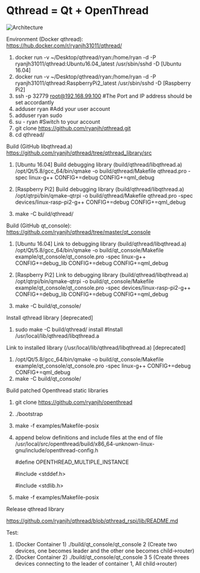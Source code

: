 # Qthread = Qt + OpenThread
![Architecture](https://cloud.githubusercontent.com/assets/22163926/26624410/59df27ca-4623-11e7-8ea7-15b68b3f2f71.JPG)

Environment (Docker qthread): https://hub.docker.com/r/ryanjh31011/qthread/
1. docker run -v ~/Desktop/qthread/ryan:/home/ryan -d -P ryanjh31011/qthread:Ubuntu16.04_latest /usr/sbin/sshd -D  [Ubuntu 16.04]
1. docker run -v ~/Desktop/qthread/ryan:/home/ryan -d -P ryanjh31011/qthread:RaspberryPi2_latest /usr/sbin/sshd -D [Raspberry Pi2]
2. ssh -p 32779 root@192.168.99.100 #The Port and IP address should be set accordantly
3. adduser ryan #Add your user account
4. adduser ryan sudo
5. su - ryan    #Switch to your account
6. git clone https://github.com/ryanjh/qthread.git
7. cd qthread/

Build (GitHub libqthread.a) https://github.com/ryanjh/qthread/tree/qthread_library/src
1. [Ubuntu 16.04] Build debugging library (build/qthread/libqthread.a)
   /opt/Qt/5.8/gcc_64/bin/qmake -o build/qthread/Makefile qthread.pro -spec linux-g++ CONFIG+=debug CONFIG+=qml_debug

1. [Raspberry Pi2] Build debugging library (build/qthread/libqthread.a)
   /opt/qtrpi/bin/qmake-qtrpi -o build/qthread/Makefile qthread.pro -spec devices/linux-rasp-pi2-g++ CONFIG+=debug CONFIG+=qml_debug

2. make -C build/qthread/

Build (GitHub qt_console): https://github.com/ryanjh/qthread/tree/master/qt_console
1. [Ubuntu 16.04] Link to debugging library (build/qthread/libqthread.a)
   /opt/Qt/5.8/gcc_64/bin/qmake -o build/qt_console/Makefile example/qt_console/qt_console.pro -spec linux-g++ CONFIG+=debug_lib CONFIG+=debug CONFIG+=qml_debug

1. [Raspberry Pi2] Link to debugging library (build/qthread/libqthread.a)
   /opt/qtrpi/bin/qmake-qtrpi -o build/qt_console/Makefile example/qt_console/qt_console.pro -spec devices/linux-rasp-pi2-g++ CONFIG+=debug_lib CONFIG+=debug CONFIG+=qml_debug

2. make -C build/qt_console/

Install qthread library [deprecated]
1. sudo make -C build/qthread/ install  #Install /usr/local/lib/qthread/libqthread.a

Link to installed library (/usr/local/lib/qthread/libqthread.a) [deprecated]
1. /opt/Qt/5.8/gcc_64/bin/qmake -o build/qt_console/Makefile example/qt_console/qt_console.pro -spec linux-g++ CONFIG+=debug CONFIG+=qml_debug
2. make -C build/qt_console/

Build patched Openthread static libraries
1. git clone https://github.com/ryanjh/openthread
2. ./bootstrap
3. make -f examples/Makefile-posix
4. append below definitions and include files at the end of file /usr/local/src/openthread/build/x86_64-unknown-linux-gnu/include/openthread-config.h

   #define OPENTHREAD_MULTIPLE_INSTANCE
   
   #include <stddef.h>
   
   #include <stdlib.h>
   
5. make -f examples/Makefile-posix

Release qthread library

https://github.com/ryanjh/qthread/blob/qthread_rspi/lib/README.md

Test:
1. (Docker Container 1) ./build/qt_console/qt_console 2 (Create two devices, one becomes leader and the other one becomes child->router)
2. (Docker Container 2) ./build/qt_console/qt_console 3 5 (Create threes devices connecting to the leader of container 1,  All child->router)
